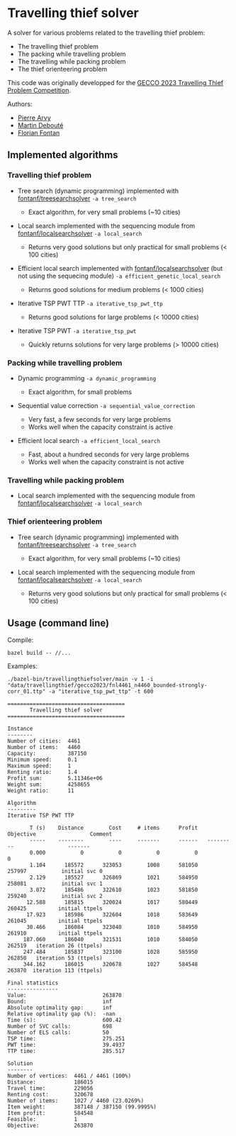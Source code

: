 # Travelling thief solver

A solver for various problems related to the travelling thief problem:
* The travelling thief problem
* The packing while travelling problem
* The travelling while packing problem
* The thief orienteering problem

This code was originally developped for the [GECCO 2023 Travelling Thief Problem Competition](https://sites.google.com/view/ttp-gecco2023/home).

Authors:
* [Pierre Arvy](https://github.com/arvypierre)
* [Martin Debouté](https://github.com/mdeboute)
* [Florian Fontan](https://github.com/fontanf)

## Implemented algorithms

### Travelling thief problem

* Tree search (dynamic programming) implemented with [fontanf/treesearchsolver](https://github.com/fontanf/treesearchsolver) `-a tree_search`
  * Exact algorithm, for very small problems (~10 cities)

* Local search implemented with the sequencing module from [fontanf/localsearchsolver](https://github.com/fontanf/localsearchsolver) `-a local_search`
  * Returns very good solutions but only practical for small problems (< 100 cities)

* Efficient local search implemented with [fontanf/localsearchsolver](https://github.com/fontanf/localsearchsolver) (but not using the sequecing module) `-a efficient_genetic_local_search`
  * Returns good solutions for medium problems (< 1000 cities)

* Iterative TSP PWT TTP `-a iterative_tsp_pwt_ttp`
  * Returns good solutions for large problems (< 10000 cities)

* Iterative TSP PWT `-a iterative_tsp_pwt`
  * Quickly returns solutions for very large problems (> 10000 cities)

### Packing while travelling problem

* Dynamic programming `-a dynamic_programming`
  * Exact algorithm, for small problems

* Sequential value correction `-a sequential_value_correction`
  * Very fast, a few seconds for very large problems
  * Works well when the capacity constraint is active

* Efficient local search `-a efficient_local_search`
  * Fast, about a hundred seconds for very large problems
  * Works well when the capacity constraint is not active

### Travelling while packing problem

* Local search implemented with the sequencing module from [fontanf/localsearchsolver](https://github.com/fontanf/localsearchsolver) `-a local_search`

### Thief orienteering problem

* Tree search (dynamic programming) implemented with [fontanf/treesearchsolver](https://github.com/fontanf/treesearchsolver) `-a tree_search`
  * Exact algorithm, for very small problems (~10 cities)

* Local search implemented with the sequencing module from [fontanf/localsearchsolver](https://github.com/fontanf/localsearchsolver) `-a local_search`
  * Returns very good solutions but only practical for small problems (< 100 cities)

## Usage (command line)

Compile:
```shell
bazel build -- //...
```

Examples:

```shell
./bazel-bin/travellingthiefsolver/main -v 1 -i "data/travellingthief/gecco2023/fnl4461_n4460_bounded-strongly-corr_01.ttp" -a "iterative_tsp_pwt_ttp" -t 600
```
```
=====================================
       Travelling thief solver       
=====================================

Instance
--------
Number of cities:  4461
Number of items:   4460
Capacity:          387150
Minimum speed:     0.1
Maximum speed:     1
Renting ratio:     1.4
Profit sum:        5.11346e+06
Weight sum:        4258655
Weight ratio:      11

Algorithm
---------
Iterative TSP PWT TTP

       T (s)    Distance        Cost     # items      Profit   Objective                 Comment
       -----    --------        ----     -------      ------   ---------                 -------
       0.000           0           0           0           0           0                        
       1.104      185572      323053        1008      581050      257997           initial svc 0
       2.129      185527      326869        1021      584950      258081           initial svc 1
       3.072      185486      322610        1023      581850      259240           initial svc 2
      12.588      185815      320024        1017      580449      260425          initial ttpels
      17.923      185986      322604        1018      583649      261045          initial ttpels
      30.466      186084      323040        1010      584950      261910          initial ttpels
     187.060      186040      321531        1010      584050      262519   iteration 26 (ttpels)
     247.484      185837      323100        1028      585950      262850   iteration 53 (ttpels)
     344.162      186015      320678        1027      584548      263870  iteration 113 (ttpels)

Final statistics
----------------
Value:                        263870
Bound:                        inf
Absolute optimality gap:      inf
Relative optimality gap (%):  -nan
Time (s):                     600.42
Number of SVC calls:          698
Number of ELS calls:          50
TSP time:                     275.251
PWT time:                     39.4937
TTP time:                     285.517

Solution
--------
Number of vertices:  4461 / 4461 (100%)
Distance:            186015
Travel time:         229056
Renting cost:        320678
Number of items:     1027 / 4460 (23.0269%)
Item weight:         387148 / 387150 (99.9995%)
Item profit:         584548
Feasible:            1
Objective:           263870
```
